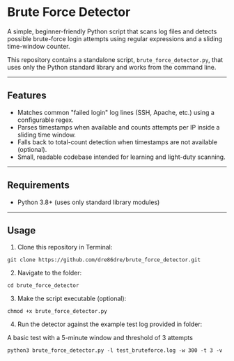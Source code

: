 # Brute Force Detector

A simple, beginner-friendly Python script that scans log files and detects possible brute-force login attempts using regular expressions and a sliding time-window counter.

This repository contains a standalone script, `brute_force_detector.py`, that uses only the Python standard library and works from the command line.

---

## Features

- Matches common "failed login" log lines (SSH, Apache, etc.) using a configurable regex.
- Parses timestamps when available and counts attempts per IP inside a sliding time window.
- Falls back to total-count detection when timestamps are not available (optional).
- Small, readable codebase intended for learning and light-duty scanning.

---

## Requirements

- Python 3.8+ (uses only standard library modules)

---

## Usage

1. Clone this repository in Terminal:

```
git clone https://github.com/dre86dre/brute_force_detector.git 
```

2. Navigate to the folder:

```
cd brute_force_detector
```

3. Make the script executable (optional):

```
chmod +x brute_force_detector.py
```

4. Run the detector against the example test log provided in folder:

A basic test with a 5-minute window and threshold of 3 attempts

```
python3 brute_force_detector.py -l test_bruteforce.log -w 300 -t 3 -v
```

